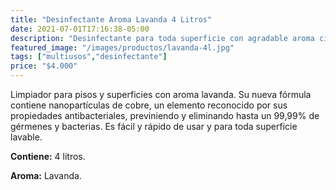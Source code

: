 ```yaml
---
title: "Desinfectante Aroma Lavanda 4 Litros"
date: 2021-07-01T17:16:38-05:00
description: "Desinfectante para toda superficie con agradable aroma cítrico, de venta en Aslimp, Iquique, Chile"
featured_image: "/images/productos/lavanda-4l.jpg"
tags: ["multiusos","desinfectante"]
price: "$4.000"
---
```

Limpiador para pisos y superficies con aroma lavanda. Su nueva fórmula contiene nanopartículas de cobre, un elemento reconocido por sus propiedades antibacteriales, previniendo y eliminando hasta un 99,99% de gérmenes y bacterias. Es fácil y rápido de usar y para toda superficie lavable.

**Contiene:** 4 litros.

**Aroma:** Lavanda.